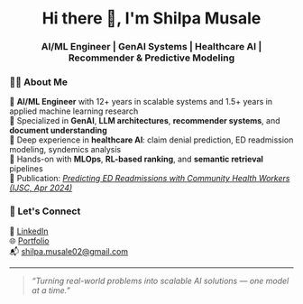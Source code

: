 <!-- README.md for https://github.com/ishi3012 -->

<h1 align="center">Hi there 👋, I'm Shilpa Musale</h1>
<h3 align="center">AI/ML Engineer | GenAI Systems | Healthcare AI | Recommender & Predictive Modeling</h3>

### 👩‍💻 About Me

🔹 **AI/ML Engineer** with 12+ years in scalable systems and 1.5+ years in applied machine learning research  
🔹 Specialized in **GenAI**, **LLM architectures**, **recommender systems**, and **document understanding**  
🔹 Deep experience in **healthcare AI**: claim denial prediction, ED readmission modeling, syndemics analysis  
🔹 Hands-on with **MLOps**, **RL-based ranking**, and **semantic retrieval** pipelines  
🔹 Publication: *[Predicting ED Readmissions with Community Health Workers (IJSC, Apr 2024)](https://www.researchgate.net/publication/379475084_Leveraging_community_health_workers_for_predicting_emergency_department_readmissions)*

### 🤝 Let's Connect

💼 [LinkedIn](https://linkedin.com/in/shilpamusale)  
🌐 [Portfolio](https://ishi3012.github.io/ishi-ai/)  
📬 shilpa.musale02@gmail.com

---

> *“Turning real-world problems into scalable AI solutions — one model at a time.”*
